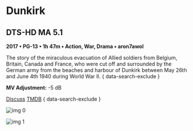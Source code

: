# Dunkirk

## DTS-HD MA 5.1

**2017 • PG-13 • 1h 47m • Action, War, Drama • aron7awol**

The story of the miraculous evacuation of Allied soldiers from Belgium, Britain, Canada and France, who were cut off and surrounded by the German army from the beaches and harbour of Dunkirk between May 26th and June 4th 1940 during World War II.
{ data-search-exclude }

**MV Adjustment:** -5 dB

[Discuss](https://www.avsforum.com/threads/bass-eq-for-filtered-movies.2995212/post-56742350)  [TMDB](https://www.themoviedb.org/movie/374720)
{ data-search-exclude }

![img 0](https://i.imgur.com/ImTsoht.jpg)

![img 1](https://i.imgur.com/yQdsnOw.jpg)

